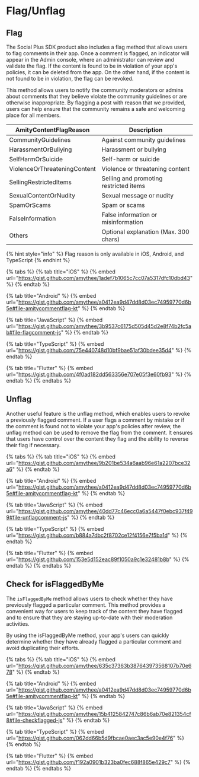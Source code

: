 # Flag/Unflag

## Flag

The Social Plus SDK product also includes a flag method that allows users to flag comments in their app. Once a comment is flagged, an indicator will appear in the Admin console, where an administrator can review and validate the flag. If the content is found to be in violation of your app's policies, it can be deleted from the app. On the other hand, if the content is not found to be in violation, the flag can be revoked.

This method allows users to notify the community moderators or admins about comments that they believe violate the community guidelines or are otherwise inappropriate. By flagging a post with reason that we provided, users can help ensure that the community remains a safe and welcoming place for all members.

| AmityContentFlagReason       | Description                            |
| ---------------------------- | -------------------------------------- |
| CommunityGuidelines          | Against community guidelines           |
| HarassmentOrBullying         | Harassment or bullying                 |
| SelfHarmOrSuicide            | Self-harm or suicide                   |
| ViolenceOrThreateningContent | Violence or threatening content        |
| SellingRestrictedItems       | Selling and promoting restricted items |
| SexualContentOrNudity        | Sexual message or nudity               |
| SpamOrScams                  | Spam or scams                          |
| FalseInformation             | False information or misinformation    |
| Others                       |  Optional explanation (Max. 300 chars) |

{% hint style="info" %}
Flag reason is only available in iOS, Android, and TypeScript
{% endhint %}

{% tabs %}
{% tab title="iOS" %}
{% embed url="https://gist.github.com/amythee/1adef7b1065c7cc07a5317dfc10dbd43" %}
{% endtab %}

{% tab title="Android" %}
{% embed url="https://gist.github.com/amythee/a0412ea9d47dd8d03ec74959770d6b5e#file-amitycommentflag-kt" %}
{% endtab %}

{% tab title="JavaScript" %}
{% embed url="https://gist.github.com/amythee/3b9537c6175d505d45d2e8f74b2fc5ab#file-flagcomment-js" %}
{% endtab %}

{% tab title="TypeScript" %}
{% embed url="https://gist.github.com/75e440748d10bf9bae51af30bdee35d4" %}
{% endtab %}

{% tab title="Flutter" %}
{% embed url="https://gist.github.com/4f0ad182dd563356e707e05f3e60fb93" %}
{% endtab %}
{% endtabs %}

## Unflag

Another useful feature is the unflag method, which enables users to revoke a previously flagged comment. If a user flags a comment by mistake or if the comment is found not to violate your app's policies after review, the unflag method can be used to remove the flag from the comment. It ensures that users have control over the content they flag and the ability to reverse their flag if necessary.

{% tabs %}
{% tab title="iOS" %}
{% embed url="https://gist.github.com/amythee/9b201be534a6aab96e61a2207bce32a6" %}
{% endtab %}

{% tab title="Android" %}
{% embed url="https://gist.github.com/amythee/a0412ea9d47dd8d03ec74959770d6b5e#file-amitycommentflag-kt" %}
{% endtab %}

{% tab title="JavaScript" %}
{% embed url="https://gist.github.com/amythee/40dd77c46ecc0a6a5447f0ebc937f499#file-unflagcomment-js" %}
{% endtab %}

{% tab title="TypeScript" %}
{% embed url="https://gist.github.com/b884a7dbc2f8702ce12f4156e7f5ba1d" %}
{% endtab %}

{% tab title="Flutter" %}
{% embed url="https://gist.github.com/153e5d152eac89f1050a9c1e32481b8b" %}
{% endtab %}
{% endtabs %}

## Check for isFlaggedByMe

The `isFlaggedByMe` method allows users to check whether they have previously flagged a particular comment. This method provides a convenient way for users to keep track of the content they have flagged and to ensure that they are staying up-to-date with their moderation activities.

By using the isFlaggedByMe method, your app's users can quickly determine whether they have already flagged a particular comment and avoid duplicating their efforts.

{% tabs %}
{% tab title="iOS" %}
{% embed url="https://gist.github.com/amythee/635c37363b387643973568107b70e678" %}
{% endtab %}

{% tab title="Android" %}
{% embed url="https://gist.github.com/amythee/a0412ea9d47dd8d03ec74959770d6b5e#file-amitycommentflag-kt" %}
{% endtab %}

{% tab title="JavaScript" %}
{% embed url="https://gist.github.com/amythee/15b4125842747c86b6ab70e821354cf8#file-checkflagged-js" %}
{% endtab %}

{% tab title="TypeScript" %}
{% embed url="https://gist.github.com/062dd66b5d9fbcae0aec3ac5e90e4f76" %}
{% endtab %}

{% tab title="Flutter" %}
{% embed url="https://gist.github.com/f192a0901b323ba0fec688f865e429c7" %}
{% endtab %}
{% endtabs %}
